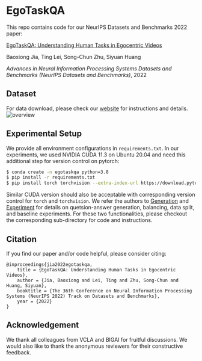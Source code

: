 # EgoTaskQA

This repo contains code for our NeurIPS Datasets and Benchmarks 2022 paper:

[EgoTaskQA: Understanding Human Tasks in Egocentric Videos](https://buzz-beater.github.io/assets/publications/2022_egotaskqa_nips/paper.pdf)

Baoxiong Jia, Ting Lei, Song-Chun Zhu, Siyuan Huang

*Advances in Neural Information Processing Systems Datasets and Benchmarks (NeurIPS Datasets and Benchmarks)*, 2022

## Dataset
For data download, please check our [website](https://sites.google.com/view/egotask-qa) for instructions and details.
![overview](https://buzz-beater.github.io/assets/publications/2022_egotaskqa_nips/overview.png)
## Experimental Setup
We provide all environment configurations in ``requirements.txt``. In our experiments, we used NVIDIA CUDA 11.3 on Ubuntu 20.04
and need this additional step for version control on pytorch:
```bash
$ conda create -n egotaskqa python=3.8
$ pip install -r requirements.txt
$ pip install torch torchvision --extra-index-url https://download.pytorch.org/whl/cu113 
```

Similar CUDA version should also be acceptable with corresponding version control for ``torch`` and ``torchvision``.
We refer the authors to [Generation](generation/README.md) and [Experiment](baselines/README.md) for details on quetsion-answer
generation, balancing, data split, and baseline experiments. For these two functionalities, please checkout the corresponding
sub-directory for code and instructions.

## Citation
If you find our paper and/or code helpful, please consider citing:
```
@inproceedings{jia2022egotaskqa,
    title = {EgoTaskQA: Understanding Human Tasks in Egocentric Videos},
    author = {Jia, Baoxiong and Lei, Ting and Zhu, Song-Chun and Huang, Siyuan},
    booktitle = {The 36th Conference on Neural Information Processing Systems (NeurIPS 2022) Track on Datasets and Benchmarks},
    year = {2022}
}
```

## Acknowledgement
We thank all colleagues from VCLA and BIGAI for fruitful discussions. We would also like to thank the anonymous reviewers for their constructive feedback.
